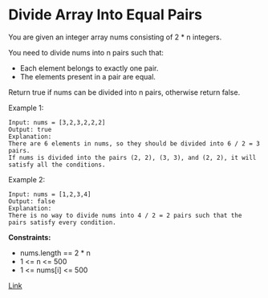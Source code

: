 # Divide Array Into Equal Pairs

You are given an integer array nums consisting of 2 * n integers.

You need to divide nums into n pairs such that:

- Each element belongs to exactly one pair.
- The elements present in a pair are equal.

Return true if nums can be divided into n pairs, otherwise return false.

Example 1:

```
Input: nums = [3,2,3,2,2,2]
Output: true
Explanation: 
There are 6 elements in nums, so they should be divided into 6 / 2 = 3 pairs.
If nums is divided into the pairs (2, 2), (3, 3), and (2, 2), it will satisfy all the conditions.
```

Example 2:

```
Input: nums = [1,2,3,4]
Output: false
Explanation: 
There is no way to divide nums into 4 / 2 = 2 pairs such that the pairs satisfy every condition.
```

**Constraints:**

- nums.length == 2 * n
- 1 <= n <= 500
- 1 <= nums[i] <= 500

[Link](https://leetcode.com/problems/divide-array-into-equal-pairs/)